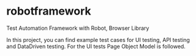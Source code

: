# robotframework
Test Automation Framework with Robot, Browser Library

In this project, you can find example test cases for UI testing, API testing and DataDriven testing. For the UI tests Page Object Model is followed. 
